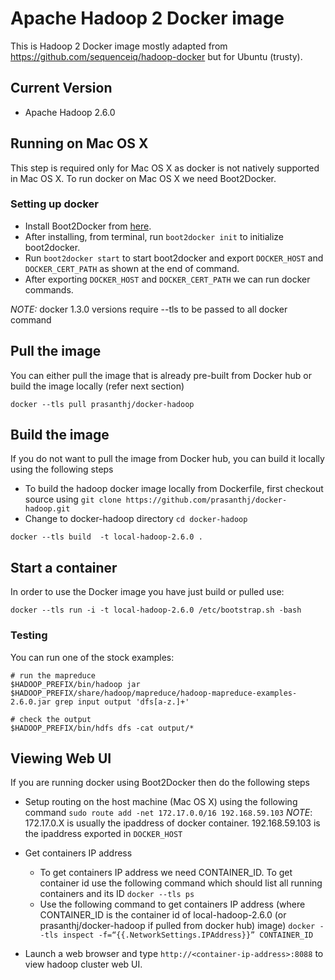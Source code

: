 # Apache Hadoop 2 Docker image


This is Hadoop 2 Docker image mostly adapted from https://github.com/sequenceiq/hadoop-docker but for Ubuntu (trusty).

## Current Version
* Apache Hadoop 2.6.0

## Running on Mac OS X

This step is required only for Mac OS X as docker is not natively supported in Mac OS X. To run docker on Mac OS X we need Boot2Docker.

### Setting up docker

* Install Boot2Docker from [here].
* After installing, from terminal, run `boot2docker init` to initialize boot2docker.
* Run `boot2docker start` to start boot2docker and export `DOCKER_HOST` and `DOCKER_CERT_PATH` as shown at the end of command.
* After exporting `DOCKER_HOST` and `DOCKER_CERT_PATH` we can run docker commands.

*NOTE:* docker 1.3.0 versions require --tls to be passed to all docker command

## Pull the image
You can either pull the image that is already pre-built from Docker hub or build the image locally (refer next section)
```
docker --tls pull prasanthj/docker-hadoop
```

## Build the image
If you do not want to pull the image from Docker hub, you can build it locally using the following steps
* To build the hadoop docker image locally from Dockerfile, first checkout source using
`git clone https://github.com/prasanthj/docker-hadoop.git`
* Change to docker-hadoop directory `cd docker-hadoop`

```
docker --tls build  -t local-hadoop-2.6.0 .
```
## Start a container

In order to use the Docker image you have just build or pulled use:

```
docker --tls run -i -t local-hadoop-2.6.0 /etc/bootstrap.sh -bash
```

### Testing

You can run one of the stock examples:

```
# run the mapreduce
$HADOOP_PREFIX/bin/hadoop jar $HADOOP_PREFIX/share/hadoop/mapreduce/hadoop-mapreduce-examples-2.6.0.jar grep input output 'dfs[a-z.]+'

# check the output
$HADOOP_PREFIX/bin/hdfs dfs -cat output/*
```

## Viewing Web UI
If you are running docker using Boot2Docker then do the following steps

 * Setup routing on the host machine (Mac OS X) using the following
   command `sudo route add -net 172.17.0.0/16 192.168.59.103`
_NOTE_: 172.17.0.X is usually the ipaddress of docker container. 192.168.59.103 is the ipaddress exported in `DOCKER_HOST`

 * Get containers IP address
	* To get containers IP address we need CONTAINER_ID. To get container id use the following command which should list all running containers and its ID
	`docker --tls ps`
	* Use the following command to get containers IP address (where CONTAINER_ID is the container id of local-hadoop-2.6.0 (or prasanthj/docker-hadoop if pulled from docker hub) image)
	`docker --tls inspect -f=“{{.NetworkSettings.IPAddress}}” CONTAINER_ID`

 * Launch a web browser and type `http://<container-ip-address>:8088` to view hadoop cluster web UI.

[here]:https://github.com/boot2docker/osx-installer/releases
